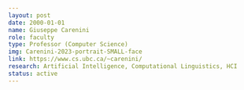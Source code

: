 ```yaml
---
layout: post
date: 2000-01-01
name: Giuseppe Carenini
role: faculty
type: Professor (Computer Science)
img: Carenini-2023-portrait-SMALL-face
link: https://www.cs.ubc.ca/~carenini/
research: Artificial Intelligence, Computational Linguistics, HCI
status: active
---
```

